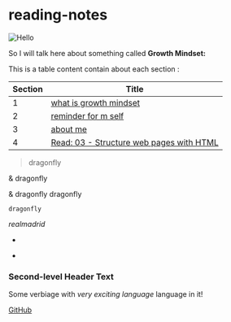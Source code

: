 # reading-notes
![Hello](https://upload.wikimedia.org/wikipedia/commons/thumb/d/d9/Hello_%28yellow%29.svg/1200px-Hello_%28yellow%29.svg.png)

So I will talk here about something called **Growth Mindset:**

This is a table content contain about each section :

|Section|Title|
|-------|-----|
|1      |[what is growth mindset](file1.md)
|2      |[reminder for m self](file2.md)
|3      |[about me](file3.md)
|4      |[ Read: 03 - Structure web pages with HTML](read03.md)


> dragonfly

& dragonfly

& dragonfly
dragonfly

`dragonfly`

*realmadrid*

-
+

### Second-level Header Text
Some verbiage with 
*very exciting language*
 language in it!

 [GitHub](https://github.com/)